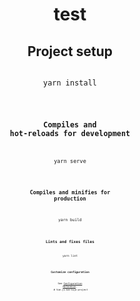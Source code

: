<div align="center">
  
# test <br />

## Project setup<br />
<code>
yarn install<br />
<code>

### Compiles and hot-reloads for development<br />
<code>
yarn serve<br />
<code>

### Compiles and minifies for production<br />
<code>
yarn build<br />
<code>

### Lints and fixes files<br />
<code>
yarn lint<br />
<code>

### Customize configuration<br />
See [Configuration Reference](https://cli.vuejs.org/config/).<br />
#   V u e . j s - b e r t o j a - p r o j e c t <br />
 

 
<div>

